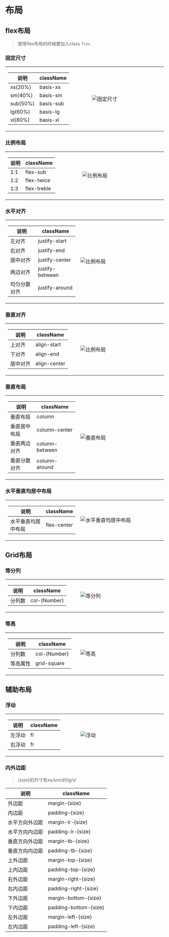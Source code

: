 # 布局

## flex布局
> 使用flex布局的时候要加入class `flex`
### 固定尺寸

<table>
    <tr>
        <td width="20%">
            <table>
                <thead>
                    <tr>
                        <th>说明</th>
                        <th>className</th>
                    </tr>
                </thead>
            <tr>
                <td>xs(20%)</td>
                <td>basis-xs</td>
            </tr>
            <tr>
                <td>sm(40%)</td>
                <td>basis-sm</td>
            </tr>
            <tr>
                <td>sub(50%)</td>
                <td>basis-sub</td>
            </tr>
            <tr>
                <td>lg(60%) </td>
                <td>basis-lg</td>
            </tr>
            <tr>
                <td>xl(80%)</td>
                <td>basis-xl</td>
            </tr>
            </table>
        </td>
        <td width="30%" height="100%">
            <img src="https://omycli.github.io/wuc-docs/_image/flex-g.png" alt="固定尺寸" />
        </td>
    </tr>
</table>

### 比例布局

<table>
    <tr>
        <td width="20%">
            <table>
                <thead>
                    <tr>
                        <th>说明</th>
                        <th>className</th>
                    </tr>
                </thead>
            <tr>
                <td>1:1</td>
                <td>flex-sub</td>
            </tr>
            <tr>
                <td>1:2</td>
                <td>flex-twice</td>
            </tr>
            <tr>
                <td>1:3</td>
                <td>flex-treble</td>
            </tr>
            </table>
        </td>
        <td width="30%" height="100%">
            <img src="https://omycli.github.io/wuc-docs/_image/flex-b.png" alt="比例布局" />
        </td>
    </tr>
</table>

### 水平对齐

<table>
    <tr>
        <td width="20%">
            <table>
                <thead>
                    <tr>
                        <th>说明</th>
                        <th>className</th>
                    </tr>
                </thead>
            <tr>
                <td>左对齐</td>
                <td>justify-start</td>
            </tr>
            <tr>
                <td>右对齐</td>
                <td>justify-end</td>
            </tr>
            <tr>
                <td>居中对齐</td>
                <td>justify-center</td>
            </tr>
            <tr>
                <td>两边对齐</td>
                <td>justify-between</td>
            </tr>
            <tr>
                <td>均匀分散对齐</td>
                <td>justify-around</td>
            </tr>
            </table>
        </td>
        <td width="30%" height="100%">
            <img src="https://omycli.github.io/wuc-docs/_image/flex-j.png" alt="比例布局" />
        </td>
    </tr>
</table>

### 垂直对齐

<table>
    <tr>
        <td width="20%">
            <table>
                <thead>
                    <tr>
                        <th>说明</th>
                        <th>className</th>
                    </tr>
                </thead>
            <tr>
                <td>上对齐</td>
                <td>align-start</td>
            </tr>
            <tr>
                <td>下对齐</td>
                <td>align-end</td>
            </tr>
            <tr>
                <td>居中对齐</td>
                <td>align-center</td>
            </tr>
            </table>
        </td>
        <td width="30%" height="100%">
            <img src="https://omycli.github.io/wuc-docs/_image/flex-a.png" alt="比例布局" />
        </td>
    </tr>
</table>

### 垂直布局

<table>
    <tr>
        <td width="20%">
            <table>
                <thead>
                    <tr>
                        <th>说明</th>
                        <th>className</th>
                    </tr>
                </thead>
            <tr>
                <td>垂直布局</td>
                <td>column</td>
            </tr>
            <tr>
                <td>垂直居中布局</td>
                <td>column-center</td>
            </tr>
            <tr>
                <td>垂直两边对齐</td>
                <td>column-between</td>
            </tr>
            <tr>
                <td>垂直分散对齐</td>
                <td>column-around</td>
            </tr>
            </table>
        </td>
        <td width="30%" height="100%">
            <img src="https://omycli.github.io/wuc-docs/_image/column.png" alt="垂直布局" />
        </td>
    </tr>
</table>

### 水平垂直均居中布局

<table>
    <tr>
        <td width="20%">
            <table>
                <thead>
                    <tr>
                        <th>说明</th>
                        <th>className</th>
                    </tr>
                </thead>
            <tr>
                <td>水平垂直均居中布局</td>
                <td>flex-center</td>
            </tr>
            </table>
        </td>
        <td width="30%" height="100%">
            <img src="https://omycli.github.io/wuc-docs/_image/flex-center.png" alt="水平垂直均居中布局" />
        </td>
    </tr>
</table>

## Grid布局

### 等分列

<table>
    <tr>
        <td width="20%">
            <table>
                <thead>
                    <tr>
                        <th>说明</th>
                        <th>className</th>
                    </tr>
                </thead>
            <tr>
                <td>分列数</td>
                <td>col-(Number)</td>
            </tr>
            </table>
        </td>
        <td width="30%" height="100%">
            <img src="https://omycli.github.io/wuc-docs/_image/grid-d.png" alt="等分列" />
        </td>
    </tr>
</table>

### 等高

<table>
    <tr>
        <td width="20%">
            <table>
                <thead>
                    <tr>
                        <th>说明</th>
                        <th>className</th>
                    </tr>
                </thead>
            <tr>
                <td>分列数</td>
                <td>col-(Number)</td>
            </tr>
            <tr>
                <td>等高属性</td>
                <td>grid-square</td>
            </tr>
            </table>
        </td>
        <td width="30%" height="100%">
            <img src="https://omycli.github.io/wuc-docs/_image/grid-h.png" alt="等高" />
        </td>
    </tr>
</table>

## 辅助布局
### 浮动
<table>
    <tr>
        <td width="20%">
            <table>
                <thead>
                    <tr>
                        <th>说明</th>
                        <th>className</th>
                    </tr>
                </thead>
            <tr>
                <td>左浮动</td>
                <td>fl</td>
            </tr>
            <tr>
                <td>右浮动</td>
                <td>fr</td>
            </tr>
            </table>
        </td>
        <td width="30%" height="100%">
            <img src="https://omycli.github.io/wuc-docs/_image/layer-lr.png" alt="浮动" />
        </td>
    </tr>
</table>

### 内外边距
>{size}的尺寸有xs/sm/df/lg/xl

| 说明           | className             |
| -------------- | --------------------- |
| 外边距         | margin-{size}         |
| 内边距         | padding-{size}        |
| 水平方向外边距 | margin-lr-{size}      |
| 水平方向内边距 | padding-lr-{size}     |
| 垂直方向外边距 | margin-tb-{size}      |
| 垂直方向内边距 | padding-tb-{size}     |
| 上外边距       | margin-top-{size}     |
| 上内边距       | padding-top-{size}    |
| 右外边距       | margin-right-{size}   |
| 右内边距       | padding-right-{size}  |
| 下外边距       | margin-bottom-{size}  |
| 下内边距       | padding-bottom-{size} |
| 左外边距       | margin-left-{size}    |
| 左内边距       | padding-left-{size}   |